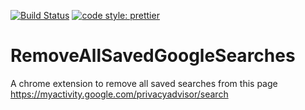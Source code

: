 [![Build Status](https://travis-ci.com/arsalanc-v2/RemoveAllSavedGoogleSearches.svg?token=uQU2TE2LydPhxKjosPjN&branch=master)](https://travis-ci.com/arsalanc-v2/RemoveAllSavedGoogleSearches)
[![code style: prettier](https://img.shields.io/badge/code_style-prettier-ff69b4.svg?style=flat-square)](https://github.com/prettier/prettier)

# RemoveAllSavedGoogleSearches
A chrome extension to remove all saved searches from this page https://myactivity.google.com/privacyadvisor/search
